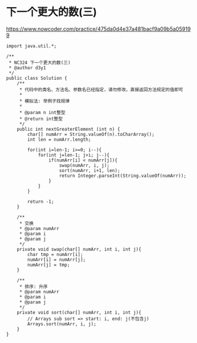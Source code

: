 # 下一个更大的数(三)
https://www.nowcoder.com/practice/475da0d4e37a481bacf9a09b5a059199

    import java.util.*;
    
    /**
     * NC324 下一个更大的数(三)
     * @author d3y1
     */
    public class Solution {
        /**
         * 代码中的类名、方法名、参数名已经指定，请勿修改，直接返回方法规定的值即可
         *
         * 模拟法: 举例子找规律
         *
         * @param n int整型
         * @return int整型
         */
        public int nextGreaterElement (int n) {
            char[] numArr = String.valueOf(n).toCharArray();
            int len = numArr.length;
    
            for(int i=len-1; i>=0; i--){
                for(int j=len-1; j>i; j--){
                    if(numArr[i] < numArr[j]){
                        swap(numArr, i, j);
                        sort(numArr, i+1, len);
                        return Integer.parseInt(String.valueOf(numArr));
                    }
                }
            }
    
            return -1;
        }
    
        /**
         * 交换
         * @param numArr
         * @param i
         * @param j
         */
        private void swap(char[] numArr, int i, int j){
            char tmp = numArr[i];
            numArr[i] = numArr[j];
            numArr[j] = tmp;
        }
    
        /**
         * 排序: 升序
         * @param numArr
         * @param i
         * @param j
         */
        private void sort(char[] numArr, int i, int j){
            // Arrays sub sort => start: i, end: j(不包含j)
            Arrays.sort(numArr, i, j);
        }
    }
    

